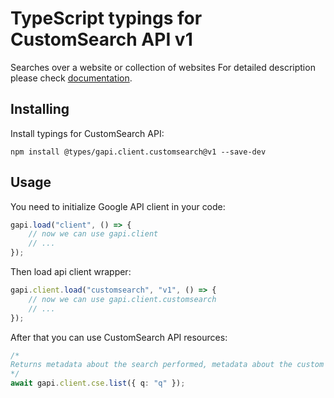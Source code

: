 # TypeScript typings for CustomSearch API v1

Searches over a website or collection of websites For detailed description
please check
[documentation](https://developers.google.com/custom-search/v1/using_rest).

## Installing

Install typings for CustomSearch API:

```
npm install @types/gapi.client.customsearch@v1 --save-dev
```

## Usage

You need to initialize Google API client in your code:

```typescript
gapi.load("client", () => {
    // now we can use gapi.client
    // ...
});
```

Then load api client wrapper:

```typescript
gapi.client.load("customsearch", "v1", () => {
    // now we can use gapi.client.customsearch
    // ...
});
```

After that you can use CustomSearch API resources:

```typescript
/* 
Returns metadata about the search performed, metadata about the custom search engine used for the search, and the search results.  
*/
await gapi.client.cse.list({ q: "q" });
```

